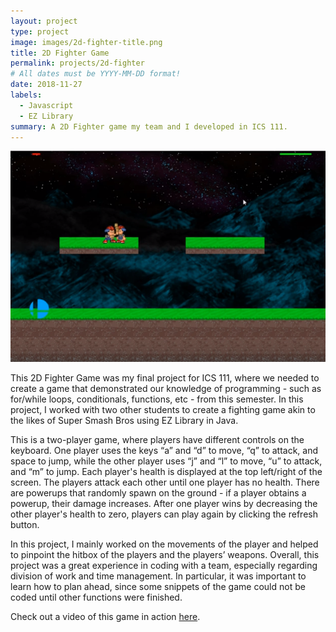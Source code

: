 ```yaml
---
layout: project
type: project
image: images/2d-fighter-title.png
title: 2D Fighter Game
permalink: projects/2d-fighter
# All dates must be YYYY-MM-DD format!
date: 2018-11-27
labels:
  - Javascript
  - EZ Library
summary: A 2D Fighter game my team and I developed in ICS 111.
---
```


<img class="ui medium right floated rounded image" src="../images/2d-fighter.png">

This 2D Fighter Game was my final project for ICS 111, where we needed to create a game that demonstrated our knowledge of programming - such as for/while loops, conditionals, functions, etc - from this semester. In this project, I worked with two other students to create a fighting game akin to the likes of Super Smash Bros using EZ Library in Java.

This is a two-player game, where players have different controls on the keyboard. One player uses the keys “a” and “d” to move, “q” to attack, and space to jump, while the other player uses “j” and “l” to move, “u” to attack, and “m” to jump. Each player's health is displayed at the top left/right of the screen. The players attack each other until one player has no health. There are powerups that randomly spawn on the ground - if a player obtains a powerup, their damage increases. After one player wins by decreasing the other player's health to zero, players can play again by clicking the refresh button.

In this project, I mainly worked on the movements of the player and helped to pinpoint the hitbox of the players and the players’ weapons. Overall, this project was a great experience in coding with a team, especially regarding division of work and time management. In particular, it was important to learn how to plan ahead, since some snippets of the game could not be coded until other functions were finished.

Check out a video of this game in action <a href="https://www.youtube.com/watch?v=-w64P45hA1E">here</a>.
